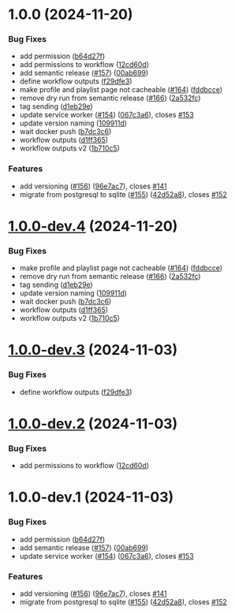 # 1.0.0 (2024-11-20)

### Bug Fixes

- add permission ([b64d27f](https://github.com/aygreyG/music-stream-svelte/commit/b64d27f87595d993586d0bc0c13c7005e35f8fe1))
- add permissions to workflow ([12cd60d](https://github.com/aygreyG/music-stream-svelte/commit/12cd60d32ea2e2ecae2c61da0efe33584312644d))
- add semantic release ([#157](https://github.com/aygreyG/music-stream-svelte/issues/157)) ([00ab699](https://github.com/aygreyG/music-stream-svelte/commit/00ab699adce9bba8d81cdb8e735372c52e9e60b6))
- define workflow outputs ([f29dfe3](https://github.com/aygreyG/music-stream-svelte/commit/f29dfe34c6e43ac57c0a0b89772303fe40e88fe7))
- make profile and playlist page not cacheable ([#164](https://github.com/aygreyG/music-stream-svelte/issues/164)) ([fddbcce](https://github.com/aygreyG/music-stream-svelte/commit/fddbccedfce9e52dd57176e23b2b31e87e0b08bd))
- remove dry run from semantic release ([#166](https://github.com/aygreyG/music-stream-svelte/issues/166)) ([2a532fc](https://github.com/aygreyG/music-stream-svelte/commit/2a532fccf8a29e6cb51b2986d3b3668190f6f280))
- tag sending ([d1eb29e](https://github.com/aygreyG/music-stream-svelte/commit/d1eb29eb0b27834773ed9c4e341d089ffbe13585))
- update service worker ([#154](https://github.com/aygreyG/music-stream-svelte/issues/154)) ([067c3a6](https://github.com/aygreyG/music-stream-svelte/commit/067c3a689ddd071e50207580311d0207e799d16e)), closes [#153](https://github.com/aygreyG/music-stream-svelte/issues/153)
- update version naming ([109911d](https://github.com/aygreyG/music-stream-svelte/commit/109911d5f268f69e10654eeadb6924f17a28b762))
- wait docker push ([b7dc3c6](https://github.com/aygreyG/music-stream-svelte/commit/b7dc3c659e8e147c0063da769a8bc746285f24fa))
- workflow outputs ([d1ff365](https://github.com/aygreyG/music-stream-svelte/commit/d1ff365f2b13a9f06b9b155a9f15d77fb01b4ba1))
- workflow outputs v2 ([1b710c5](https://github.com/aygreyG/music-stream-svelte/commit/1b710c5518c2135d59876d35daaccde263f402e6))

### Features

- add versioning ([#156](https://github.com/aygreyG/music-stream-svelte/issues/156)) ([96e7ac7](https://github.com/aygreyG/music-stream-svelte/commit/96e7ac72c01b0eaba9fa3c3a8175d737145ea3ea)), closes [#141](https://github.com/aygreyG/music-stream-svelte/issues/141)
- migrate from postgresql to sqlite ([#155](https://github.com/aygreyG/music-stream-svelte/issues/155)) ([42d52a8](https://github.com/aygreyG/music-stream-svelte/commit/42d52a8103bc332d1275f203e9195a7fb4eab5c9)), closes [#152](https://github.com/aygreyG/music-stream-svelte/issues/152)

# [1.0.0-dev.4](https://github.com/aygreyG/music-stream-svelte/compare/v1.0.0-dev.3...v1.0.0-dev.4) (2024-11-20)

### Bug Fixes

- make profile and playlist page not cacheable ([#164](https://github.com/aygreyG/music-stream-svelte/issues/164)) ([fddbcce](https://github.com/aygreyG/music-stream-svelte/commit/fddbccedfce9e52dd57176e23b2b31e87e0b08bd))
- remove dry run from semantic release ([#166](https://github.com/aygreyG/music-stream-svelte/issues/166)) ([2a532fc](https://github.com/aygreyG/music-stream-svelte/commit/2a532fccf8a29e6cb51b2986d3b3668190f6f280))
- tag sending ([d1eb29e](https://github.com/aygreyG/music-stream-svelte/commit/d1eb29eb0b27834773ed9c4e341d089ffbe13585))
- update version naming ([109911d](https://github.com/aygreyG/music-stream-svelte/commit/109911d5f268f69e10654eeadb6924f17a28b762))
- wait docker push ([b7dc3c6](https://github.com/aygreyG/music-stream-svelte/commit/b7dc3c659e8e147c0063da769a8bc746285f24fa))
- workflow outputs ([d1ff365](https://github.com/aygreyG/music-stream-svelte/commit/d1ff365f2b13a9f06b9b155a9f15d77fb01b4ba1))
- workflow outputs v2 ([1b710c5](https://github.com/aygreyG/music-stream-svelte/commit/1b710c5518c2135d59876d35daaccde263f402e6))

# [1.0.0-dev.3](https://github.com/aygreyG/music-stream-svelte/compare/v1.0.0-dev.2...v1.0.0-dev.3) (2024-11-03)

### Bug Fixes

- define workflow outputs ([f29dfe3](https://github.com/aygreyG/music-stream-svelte/commit/f29dfe34c6e43ac57c0a0b89772303fe40e88fe7))

# [1.0.0-dev.2](https://github.com/aygreyG/music-stream-svelte/compare/v1.0.0-dev.1...v1.0.0-dev.2) (2024-11-03)

### Bug Fixes

- add permissions to workflow ([12cd60d](https://github.com/aygreyG/music-stream-svelte/commit/12cd60d32ea2e2ecae2c61da0efe33584312644d))

# 1.0.0-dev.1 (2024-11-03)

### Bug Fixes

- add permission ([b64d27f](https://github.com/aygreyG/music-stream-svelte/commit/b64d27f87595d993586d0bc0c13c7005e35f8fe1))
- add semantic release ([#157](https://github.com/aygreyG/music-stream-svelte/issues/157)) ([00ab699](https://github.com/aygreyG/music-stream-svelte/commit/00ab699adce9bba8d81cdb8e735372c52e9e60b6))
- update service worker ([#154](https://github.com/aygreyG/music-stream-svelte/issues/154)) ([067c3a6](https://github.com/aygreyG/music-stream-svelte/commit/067c3a689ddd071e50207580311d0207e799d16e)), closes [#153](https://github.com/aygreyG/music-stream-svelte/issues/153)

### Features

- add versioning ([#156](https://github.com/aygreyG/music-stream-svelte/issues/156)) ([96e7ac7](https://github.com/aygreyG/music-stream-svelte/commit/96e7ac72c01b0eaba9fa3c3a8175d737145ea3ea)), closes [#141](https://github.com/aygreyG/music-stream-svelte/issues/141)
- migrate from postgresql to sqlite ([#155](https://github.com/aygreyG/music-stream-svelte/issues/155)) ([42d52a8](https://github.com/aygreyG/music-stream-svelte/commit/42d52a8103bc332d1275f203e9195a7fb4eab5c9)), closes [#152](https://github.com/aygreyG/music-stream-svelte/issues/152)
